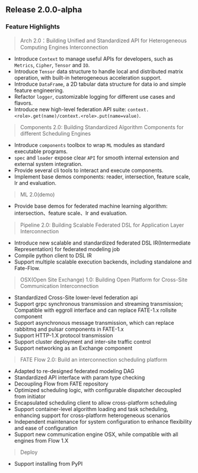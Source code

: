 ## Release 2.0.0-alpha
### Feature Highlights
> Arch 2.0：Building Unified and Standardized API for Heterogeneous Computing Engines Interconnection
* Introduce `Context` to manage useful APIs for developers, such as `Metrics`, `Cipher`, `Tensor` and `IO`.
* Introduce `Tensor` data structure to handle local and distributed matrix operation, with built-in heterogeneous acceleration support. 
* Introduce `DataFrame`, a 2D tabular data structure for data io and simple feature engineering.
* Refactor `logger`, customizable logging for different use cases and flavors.
* Introduce new high-level federation API suite: `context.<role>.get(name)/context.<role>.put(name=value)`.

> Components 2.0: Building Standardized Algorithm Components for different Scheduling Engines
* Introduce `components` toolbox to wrap `ML` modules as standard executable programs.
* `spec` and `loader` expose clear `API` for smooth internal extension and external system integration. 
* Provide several cli tools to interact and execute components.
* Implement base demos components: reader, intersection, feature scale, lr and evaluation. 

> ML 2.0(demo)
* Provide base demos for federated machine learning algorithm: intersection、feature scale、lr and evaluation.

> Pipeline 2.0: Building Scalable Federated DSL for Application Layer Interconnection
* Introduce new scalable and standardized federated DSL IR(Intermediate Representation) for federated modeling job
* Compile python client to DSL IR
* Support multiple scalable execution backends, including standalone and Fate-Flow.

> OSX(Open Site Exchange) 1.0: Building Open Platform for Cross-Site Communication Interconnection
* Standardized Cross-Site lower-level federation api
* Support grpc synchronous transmission and streaming transmission; Compatible with eggroll interface and can replace FATE-1.x rollsite component
* Support asynchronous message transmission, which can replace rabbitmq and pulsar components in FATE-1.x
* Support HTTP-1.X protocol transmission
* Support cluster deployment and inter-site traffic control
* Support networking as an Exchange component

> FATE Flow 2.0: Build an interconnection scheduling platform
* Adapted to re-designed federated modeling DAG
* Standardized API interface with param type checking 
* Decoupling Flow from FATE repository 
* Optimized scheduling logic, with configurable dispatcher decoupled from initiator 
* Encapsulated scheduling client to allow cross-platform scheduling
* Support container-level algorithm loading and task scheduling, enhancing support for cross-platform heterogeneous scenarios
* Independent maintenance for system configuration to enhance flexibility and  ease of configuration
* Support new communication engine OSX, while compatible with all engines from Flow 1.X

> Deploy
* Support installing from PyPI
